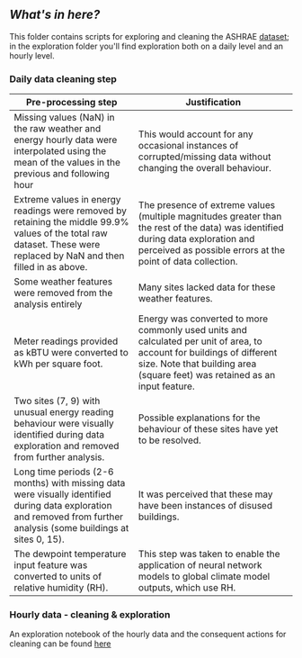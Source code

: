 ## _What's in here?_

This folder contains scripts for exploring and cleaning the ASHRAE [dataset](https://www.kaggle.com/c/ashrae-energy-prediction/data);</br> 
in the exploration folder you'll find exploration both on a daily level and an hourly level. 
                                                                                            

### Daily data cleaning step
| Pre-processing step                                                                                                                                                             | Justification      
|---|---|
| Missing values (NaN) in the raw weather and energy hourly data were interpolated using the mean of the values in the previous and following hour| This would account for any occasional instances of corrupted/missing data without changing the overall behaviour.                                         |
| Extreme values in energy readings were removed by retaining the middle 99.9% values of the total raw dataset. These were replaced by NaN and then filled in as above.                                                                                               | The presence of extreme values (multiple magnitudes greater than the rest of the data) was identified during data exploration and perceived as possible errors at the point of data collection.
| Some weather features were removed from the analysis entirely | Many sites lacked data for these weather features. 
| Meter readings provided as kBTU were converted to kWh per square foot.                                 | Energy was converted to more commonly used units and calculated per unit of area, to account for buildings of different size. Note that building area (square feet) was retained as an input feature.               
| Two sites (7, 9) with unusual energy reading behaviour were visually identified during data exploration and removed from further analysis.                                                                                               | Possible explanations for the behaviour of these sites have yet to be resolved.          
| Long time periods (2-6 months) with missing data were visually identified during data exploration and removed from further analysis (some buildings at sites 0, 15).                                                                                              | It was perceived that these may have been instances of disused buildings.                 |
| The dewpoint temperature input feature was converted to units of relative humidity (RH).                                                                                            | This step was taken to enable the application of neural network models to global climate model outputs, which use RH.|   

### Hourly data  - cleaning & exploration

An exploration notebook of the hourly data and the consequent actions for cleaning can be found [here](https://github.com/michellewl/building_resilience/blob/michelle/branch2/data/ashrae/exploration/notebooks/Exploration_ASHRAE.ipynb)



